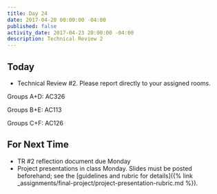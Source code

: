 ```yaml
---
title: Day 24
date: 2017-04-20 00:00:00 -04:00
published: false
activity_date: 2017-04-23 20:00:00 -04:00
description: Technical Review 2
---
```


## Today

* Technical Review #2. Please report directly to your assigned rooms.

Groups A+D: AC326

Groups B+E: AC113

Groups C+F: AC126



## For Next Time

* TR #2 reflection document due Monday
* Project presentations in class Monday. Slides must be posted beforehand; see the [guidelines and rubric for details]({% link _assignments/final-project/project-presentation-rubric.md %}).
